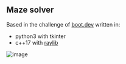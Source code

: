## Maze solver
Based in the challenge of [boot.dev](boot.dev) written in: 
- python3 with tkinter
- c++17 with [raylib](www.raylib.com)

![image](https://github.com/lsroa/maze-solver/assets/25327778/3ca2f271-83f6-4a0b-9829-49e9acfadea0)
